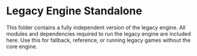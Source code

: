 # Legacy Engine Standalone

This folder contains a fully independent version of the legacy engine. All modules and dependencies required to run the legacy engine are included here. Use this for fallback, reference, or running legacy games without the core engine.
